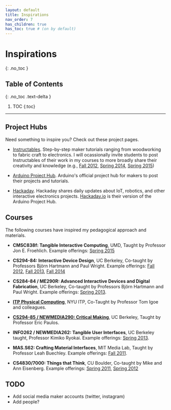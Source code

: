 ```yaml
---
layout: default
title: Inspirations
nav_order: 7
has_children: true
has_toc: true # (on by default)
---
```

# Inspirations
{: .no_toc }

## Table of Contents
{: .no_toc .text-delta }

1. TOC
{:toc}
---

## Project Hubs
Need something to inspire you? Check out these project pages.

- [Instructables](https://www.instructables.com/). Step-by-step maker tutorials ranging from woodworking to fabric craft to electronics. I will ocassionally invite students to post Instructables of their work in my courses to more broadly share their creativity and knowledge (e.g., [Fall 2012](https://www.instructables.com/id/CMSC838f-Fall-2012-Tangible-Interactive-Computing-/), [Spring 2014](https://www.instructables.com/id/CMSC838f-Spring-2014-Tangible-Interactive-Computin/), [Spring 2015](https://www.instructables.com/id/CMSC838f-Spring-2015-Tangible-Interactive-Computin/))

- [Arduino Project Hub](https://create.arduino.cc/projecthub). Arduino's official project hub for makers to post their projects and tutorials.

- [Hackaday](https://hackaday.com/). Hackaday shares daily updates about IoT, robotics, and other interactive electronics projects. [Hackaday.io](https://hackaday.io/) is their version of the Arduino Project Hub.

## Courses

The following courses have inspired my pedagogical approach and materials.

- **CMSC838f: Tangible Interactive Computing**, UMD, Taught by Professor Jon E. Froehlich. Example offerings: [Spring 2015](https://web.archive.org/web/20150709105051/http://cmsc838f-s15.wikispaces.com/)

- **CS294-84: Interactive Device Design**, UC Berkeley, Co-taught by Professors Björn Hartmann and Paul Wright. Example offerings: [Fall 2012](http://web.archive.org/web/20150516223132/http://husk.eecs.berkeley.edu/courses/cs294-84-fall12/index.php/Main_Page), [Fall 2013](http://web.archive.org/web/20150717021918/http://husk.eecs.berkeley.edu/courses/cs294-84-fall13/index.php/Main_Page), [Fall 2014](http://web.archive.org/web/20150712080846/http://husk.eecs.berkeley.edu/courses/cs294-84-fall14/index.php/Main_Page)

- **CS284-84 / ME290R: Advanced Interactive Devices and Digital Fabrication**, UC Berkeley, Co-taught by Professors Björn Hartmann and Paul Wright. Example offerings: [Spring 2013](http://web.archive.org/web/20150415065231/http://husk.eecs.berkeley.edu/courses/cs294-84-sp13/index.php/Main_Page).

- **[ITP Physical Computing](https://itp.nyu.edu/physcomp/)**, NYU ITP, Co-Taught by Professor Tom Igoe and colleagues.

- **[CS294-85 / NEWMEDIA290: Critical Making](http://make.berkeley.edu/)**, UC Berkeley, Taught by Professor Eric Paulos.

- **INFO262 / NEWMEDIA262: Tangible User Interfaces**, UC Berkeley taught, Professor Kimiko Ryokai. Example offerings: [Spring 2013](http://web.archive.org/web/20150525002841/http://courses.ischool.berkeley.edu/i262/s13/).

- **MAS.S62: Crafting Material Interfaces**, MIT Media Lab, Taught by Professor Leah Buechley. Example offerings: [Fall 2011](https://courses.media.mit.edu/2011fall/mass62/).

- **CS4830/7000: Things that Think**, CU Boulder, Co-taught by Mike and Ann Eisenberg. Example offerings: [Spring 2011](http://web.archive.org/web/20151105011253/http://l3d.cs.colorado.edu/~ctg/classes/ttt2011/Home.html), [Spring 2012](http://web.archive.org/web/20151105011258/http://l3d.cs.colorado.edu/~ctg/classes/ttt2012/TTT12.html)

## TODO
- Add social media maker accounts (twitter, instagram)
- Add people?